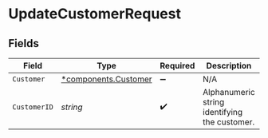 # UpdateCustomerRequest


## Fields

| Field                                                   | Type                                                    | Required                                                | Description                                             | Example                                                 |
| ------------------------------------------------------- | ------------------------------------------------------- | ------------------------------------------------------- | ------------------------------------------------------- | ------------------------------------------------------- |
| `Customer`                                              | [*components.Customer](../../models/shared/customer.md) | :heavy_minus_sign:                                      | N/A                                                     |                                                         |
| `CustomerID`                                            | *string*                                                | :heavy_check_mark:                                      | Alphanumeric string identifying the customer.           | x4xCwxxJxGCx123Rx5xTx                                   |
